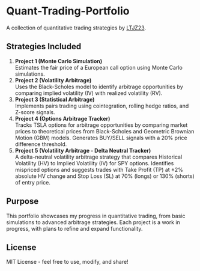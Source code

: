 # Quant-Trading-Portfolio
A collection of quantitative trading strategies by [LTJZ23](https://github.com/LTJZ23).

## Strategies Included
1. **Project 1 (Monte Carlo Simulation)**  
   Estimates the fair price of a European call option using Monte Carlo simulations.
2. **Project 2 (Volatility Arbitrage)**  
   Uses the Black-Scholes model to identify arbitrage opportunities by comparing implied volatility (IV) with realized volatility (RV).
3. **Project 3 (Statistical Arbitrage)**  
   Implements pairs trading using cointegration, rolling hedge ratios, and Z-score signals.
4. **Project 4 (Options Arbitrage Tracker)**  
   Tracks TSLA options for arbitrage opportunities by comparing market prices to theoretical prices from Black-Scholes and Geometric Brownian Motion (GBM) models. Generates BUY/SELL signals with a 20% price difference threshold.
5. **Project 5 (Volatility Arbitrage - Delta Neutral Tracker)**  
   A delta-neutral volatility arbitrage strategy that compares Historical Volatility (HV) to Implied Volatility (IV) for SPY options. Identifies mispriced options and suggests trades with Take Profit (TP) at ±2% absolute HV change and Stop Loss (SL) at 70% (longs) or 130% (shorts) of entry price.

## Purpose
This portfolio showcases my progress in quantitative trading, from basic simulations to advanced arbitrage strategies. Each project is a work in progress, with plans to refine and expand functionality.

## License
MIT License - feel free to use, modify, and share!